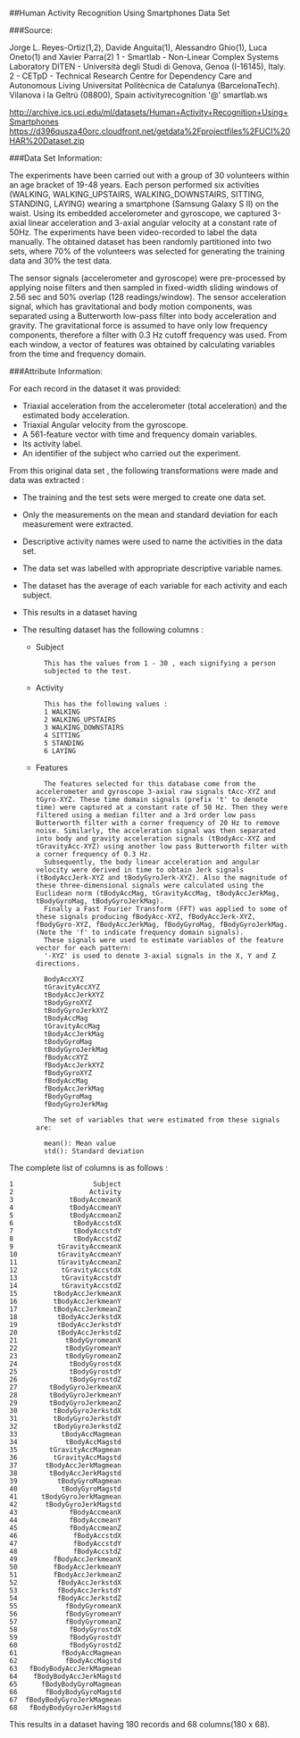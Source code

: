 ##Human Activity Recognition Using Smartphones Data Set

###Source:

Jorge L. Reyes-Ortiz(1,2), Davide Anguita(1), Alessandro Ghio(1), Luca Oneto(1) and Xavier Parra(2)
1 - Smartlab - Non-Linear Complex Systems Laboratory
DITEN - Università degli Studi di Genova, Genoa (I-16145), Italy. 
2 - CETpD - Technical Research Centre for Dependency Care and Autonomous Living
Universitat Politècnica de Catalunya (BarcelonaTech). Vilanova i la Geltrú (08800), Spain
activityrecognition '@' smartlab.ws

<http://archive.ics.uci.edu/ml/datasets/Human+Activity+Recognition+Using+Smartphones>
<https://d396qusza40orc.cloudfront.net/getdata%2Fprojectfiles%2FUCI%20HAR%20Dataset.zip>


###Data Set Information:

The experiments have been carried out with a group of 30 volunteers within an age bracket of 19-48 years. Each person performed six activities (WALKING, WALKING_UPSTAIRS, WALKING_DOWNSTAIRS, SITTING, STANDING, LAYING) wearing a smartphone (Samsung Galaxy S II) on the waist. Using its embedded accelerometer and gyroscope, we captured 3-axial linear acceleration and 3-axial angular velocity at a constant rate of 50Hz. The experiments have been video-recorded to label the data manually. The obtained dataset has been randomly partitioned into two sets, where 70% of the volunteers was selected for generating the training data and 30% the test data. 

The sensor signals (accelerometer and gyroscope) were pre-processed by applying noise filters and then sampled in fixed-width sliding windows of 2.56 sec and 50% overlap (128 readings/window). The sensor acceleration signal, which has gravitational and body motion components, was separated using a Butterworth low-pass filter into body acceleration and gravity. The gravitational force is assumed to have only low frequency components, therefore a filter with 0.3 Hz cutoff frequency was used. From each window, a vector of features was obtained by calculating variables from the time and frequency domain.

###Attribute Information:

For each record in the dataset it was provided: 
- Triaxial acceleration from the accelerometer (total acceleration) and the estimated body acceleration. 
- Triaxial Angular velocity from the gyroscope. 
- A 561-feature vector with time and frequency domain variables. 
- Its activity label. 
- An identifier of the subject who carried out the experiment.

From this original data set , the following transformations were made and data was extracted :

* The training and the test sets were merged to create one data set.
* Only the measurements on the mean and standard deviation for each measurement were extracted.
* Descriptive activity names were used to name the activities in the data set.
* The data set was labelled with appropriate descriptive variable names.
* The dataset has the average of each variable for each activity and each subject.
* This results in a dataset having 
* The resulting dataset has the following columns :

	- Subject
		
			This has the values from 1 - 30 , each signifying a person 
			subjected to the test.
	
	- Activity
			
			This has the following values :
			1 WALKING
			2 WALKING_UPSTAIRS
			3 WALKING_DOWNSTAIRS
			4 SITTING
			5 STANDING
			6 LAYING
			
	- Features
			
			The features selected for this database come from the accelerometer and gyroscope 3-axial raw signals tAcc-XYZ and tGyro-XYZ. These time domain signals (prefix 't' to denote time) were captured at a constant rate of 50 Hz. Then they were filtered using a median filter and a 3rd order low pass Butterworth filter with a corner frequency of 20 Hz to remove noise. Similarly, the acceleration signal was then separated into body and gravity acceleration signals (tBodyAcc-XYZ and tGravityAcc-XYZ) using another low pass Butterworth filter with a corner frequency of 0.3 Hz.  
			Subsequently, the body linear acceleration and angular velocity were derived in time to obtain Jerk signals (tBodyAccJerk-XYZ and tBodyGyroJerk-XYZ). Also the magnitude of these three-dimensional signals were calculated using the Euclidean norm (tBodyAccMag, tGravityAccMag, tBodyAccJerkMag, tBodyGyroMag, tBodyGyroJerkMag).  
			Finally a Fast Fourier Transform (FFT) was applied to some of these signals producing fBodyAcc-XYZ, fBodyAccJerk-XYZ, fBodyGyro-XYZ, fBodyAccJerkMag, fBodyGyroMag, fBodyGyroJerkMag. (Note the 'f' to indicate frequency domain signals). 
			These signals were used to estimate variables of the feature vector for each pattern:
			'-XYZ' is used to denote 3-axial signals in the X, Y and Z directions.
			
			BodyAccXYZ
			tGravityAccXYZ
			tBodyAccJerkXYZ
			tBodyGyroXYZ
			tBodyGyroJerkXYZ
			tBodyAccMag
			tGravityAccMag
			tBodyAccJerkMag
			tBodyGyroMag
			tBodyGyroJerkMag
			fBodyAccXYZ
			fBodyAccJerkXYZ
			fBodyGyroXYZ
			fBodyAccMag
			fBodyAccJerkMag
			fBodyGyroMag
			fBodyGyroJerkMag
			
			The set of variables that were estimated from these signals are: 
			
			mean(): Mean value
			std(): Standard deviation
		
The complete list of columns is as follows :

           
	1                    Subject
	2                   Activity
	3              tBodyAccmeanX
	4              tBodyAccmeanY
	5              tBodyAccmeanZ
	6               tBodyAccstdX
	7               tBodyAccstdY
	8               tBodyAccstdZ
	9           tGravityAccmeanX
	10          tGravityAccmeanY
	11          tGravityAccmeanZ
	12           tGravityAccstdX
	13           tGravityAccstdY
	14           tGravityAccstdZ
	15         tBodyAccJerkmeanX
	16         tBodyAccJerkmeanY
	17         tBodyAccJerkmeanZ
	18          tBodyAccJerkstdX
	19          tBodyAccJerkstdY
	20          tBodyAccJerkstdZ
	21            tBodyGyromeanX
	22            tBodyGyromeanY
	23            tBodyGyromeanZ
	24             tBodyGyrostdX
	25             tBodyGyrostdY
	26             tBodyGyrostdZ
	27        tBodyGyroJerkmeanX
	28        tBodyGyroJerkmeanY
	29        tBodyGyroJerkmeanZ
	30         tBodyGyroJerkstdX
	31         tBodyGyroJerkstdY
	32         tBodyGyroJerkstdZ
	33           tBodyAccMagmean
	34            tBodyAccMagstd
	35        tGravityAccMagmean
	36         tGravityAccMagstd
	37       tBodyAccJerkMagmean
	38        tBodyAccJerkMagstd
	39          tBodyGyroMagmean
	40           tBodyGyroMagstd
	41      tBodyGyroJerkMagmean
	42       tBodyGyroJerkMagstd
	43             fBodyAccmeanX
	44             fBodyAccmeanY
	45             fBodyAccmeanZ
	46              fBodyAccstdX
	47              fBodyAccstdY
	48              fBodyAccstdZ
	49         fBodyAccJerkmeanX
	50         fBodyAccJerkmeanY
	51         fBodyAccJerkmeanZ
	52          fBodyAccJerkstdX
	53          fBodyAccJerkstdY
	54          fBodyAccJerkstdZ
	55            fBodyGyromeanX
	56            fBodyGyromeanY
	57            fBodyGyromeanZ
	58             fBodyGyrostdX
	59             fBodyGyrostdY
	60             fBodyGyrostdZ
	61           fBodyAccMagmean
	62            fBodyAccMagstd
	63   fBodyBodyAccJerkMagmean
	64    fBodyBodyAccJerkMagstd
	65      fBodyBodyGyroMagmean
	66       fBodyBodyGyroMagstd
	67  fBodyBodyGyroJerkMagmean
	68   fBodyBodyGyroJerkMagstd


This results in a dataset having 180 records and 68 columns(180 x 68).